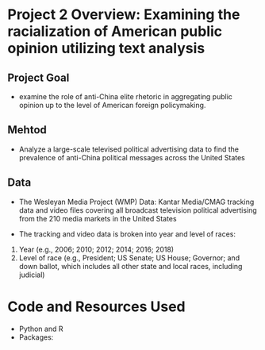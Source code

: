 # Project 2 Overview: Examining the racialization of American public opinion utilizing text analysis
## Project Goal
* examine the role of anti-China elite rhetoric in aggregating public opinion up to the level of American foreign policymaking. 
## Mehtod
* Analyze a large-scale televised political advertising data to find the prevalence of anti-China political messages across the United States
## Data
* The Wesleyan Media Project (WMP) Data: Kantar Media/CMAG tracking data and video files covering all broadcast television political advertising from the 210 media markets in the United States

* The tracking and video data is broken into year and level of races: 
1) Year (e.g., 2006; 2010; 2012; 2014; 2016; 2018) 
2) Level of race (e.g., President; US Senate; US House; Governor; and down ballot, which includes all other state and local races, including judicial)



# Code and Resources Used 
* Python and R
* Packages: 
